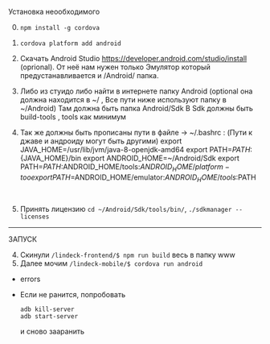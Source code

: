 
Установка неообходимого

0) ```npm install -g cordova```

1) ```cordova platform add android``` 

1) Скачать Android Studio https://developer.android.com/studio/install (oprional). От неё нам нужен только
 Эмулятор который предустанавливается и /Android/ папка.
 
2) Либо из стуидо либо найти в интернете папку Android  (optional она должна находится в ~/ , Все пути ниже используют папку в ~/Android)
    Там должна быть папка Android/Sdk 
    В Sdk должны быть
    build-tools , tools как минимум 

3) Так же должны быть прописаны пути в файле -> ~/.bashrc :
    (Пути к джаве и андроиду могут быть другими) 
    export JAVA_HOME=/usr/lib/jvm/java-8-openjdk-amd64
    export PATH=${PATH}:${JAVA_HOME}/bin
    export ANDROID_HOME=~/Android/Sdk
    export PATH=$PATH:$ANDROID_HOME/tools:$ANDROID_HOME/platform-too
    export PATH=$ANDROID_HOME/emulator:$ANDROID_HOME/tools:$PATH
   ```
    
4) Принять лицензию ```cd ~/Android/Sdk/tools/bin/```, ```./sdkmanager --licenses```

---
ЗАПУСК 

4) Скинули ```/lindeck-frontend/$ npm run build``` весь в папку www
5) Далее мочим ```/lindeck-mobile/$ cordova run android``` 

* errors 
- Если не ранится, попробовать 
    ```
    adb kill-server 
    adb start-server
    ```
  и сново зааранить